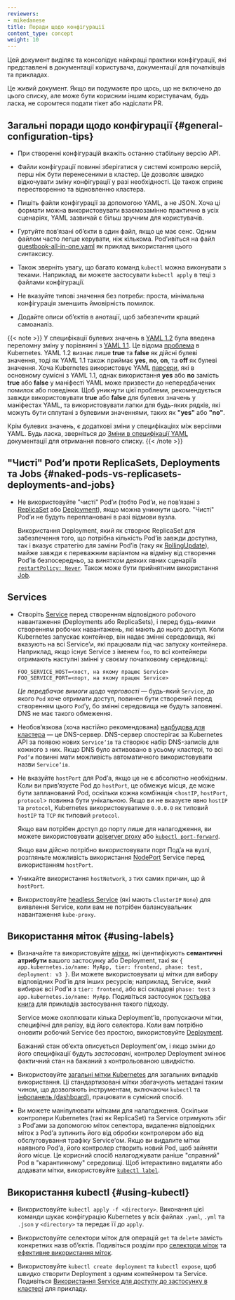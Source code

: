 ```yaml
---
reviewers:
- mikedanese
title: Поради щодо конфігурації
content_type: concept
weight: 10
---
```


<!-- overview -->
Цей документ виділяє та консолідує найкращі практики конфігурації, які представлені в документації користувача, документації для початківців та прикладах.

Це живий документ. Якщо ви подумаєте про щось, що не включено до цього списку, але може бути корисним іншим користувачам, будь ласка, не соромтеся подати тікет або надіслати PR.

<!-- body -->

## Загальні поради щодо конфігурації {#general-configuration-tips}

- При створенні конфігурацій вкажіть останню стабільну версію API.

- Файли конфігурації повинні зберігатися у системі контролю версій, перш ніж бути перенесеними в кластер. Це дозволяє швидко відкочувати зміну конфігурації у разі необхідності. Це також сприяє перестворенню та відновленню кластера.

- Пишіть файли конфігурації за допомогою YAML, а не JSON. Хоча ці формати можна використовувати взаємозамінно практично в усіх сценаріях, YAML зазвичай є більш зручним для користувачів.

- Гуртуйте повʼязані обʼєкти в один файл, якщо це має сенс. Одним файлом часто легше
  керувати, ніж кількома. Podʼивіться на файл [guestbook-all-in-one.yaml](https://github.com/kubernetes/examples/tree/master/guestbook/all-in-one/guestbook-all-in-one.yaml) як приклад використання цього синтаксису.

- Також зверніть увагу, що багато команд `kubectl` можна виконувати з теками. Наприклад, ви можете застосувати `kubectl apply` в теці з файлами конфігурації.

- Не вказуйте типові значення без потреби: проста, мінімальна конфігурація зменшить ймовірність помилок.

- Додайте описи обʼєктів в анотації, щоб забезпечити кращий самоаналіз.

{{< note >}}
У специфікації булевих значень в [YAML 1.2](https://yaml.org/spec/1.2.0/#id2602744) була введена переломну зміну у порівнянні з [YAML 1.1](https://yaml.org/spec/1.1/#id864510). Це відома [проблема](https://github.com/kubernetes/kubernetes/issues/34146) в Kubernetes. YAML 1.2 визнає лише **true** та **false** як дійсні булеві значення, тоді як YAML 1.1 також приймає **yes**, **no**, **on**, та **off** як булеві значення. Хоча Kubernetes використовує YAML [парсери](https://github.com/kubernetes/kubernetes/issues/34146#issuecomment-252692024), які в основному сумісні з YAML 1.1, однак використання **yes** або **no** замість **true** або **false** у маніфесті YAML може призвести до непередбачених помилок або поведінки. Щоб уникнути цієї проблеми, рекомендується завжди використовувати **true** або **false** для булевих значень у маніфестах YAML, та використовувати лапки для будь-яких рядків, які можуть бути сплутані з булевими значеннями, таких як **"yes"** або **"no"**.

Крім булевих значень, є додаткові зміни у специфікаціях між версіями YAML. Будь ласка, зверніться до [Зміни в специфікації YAML](https://spec.yaml.io/main/spec/1.2.2/ext/changes) документації для отримання повного списку.
{{< /note >}}

## "Чисті" Podʼи проти ReplicaSets, Deployments та Jobs {#naked-pods-vs-replicasets-deployments-and-jobs}

- Не використовуйте "чисті" Podʼи (тобто Podʼи, не повʼязані з [ReplicaSet](/docs/concepts/workloads/controllers/replicaset/) або [Deployment](/docs/concepts/workloads/controllers/deployment/)), якщо можна уникнути цього. "Чисті" Podʼи не будуть переплановані в разі відмови вузла.

  Використання Deployment, який як створює ReplicaSet для забезпечення того, що потрібна кількість Podʼів завжди доступна, так і вказує стратегію для заміни Podʼів (таку як [RollingUpdate](/docs/concepts/workloads/controllers/deployment/#rolling-update-deployment)), майже завжди є переважним варіантом на відміну від створення Podʼів безпосередньо, за винятком деяких явних сценаріїв [`restartPolicy: Never`](/docs/concepts/workloads/pods/pod-lifecycle/#restart-policy). Також може бути прийнятним використання [Job](/docs/concepts/workloads/controllers/job/).

## Services

- Створіть [Service](/docs/concepts/services-networking/service/) перед створенням відповідного робочого навантаження (Deployments або ReplicaSets), і перед будь-якими створенням робочих навантажень, які мають до нього доступ. Коли Kubernetes запускає контейнер, він надає змінні середовища, які вказують на всі Serviceʼи, які працювали під час запуску контейнера. Наприклад, якщо існує Service з іменем `foo`, то всі контейнери отримають наступні змінні у своєму початковому середовищі:

  ```shell
  FOO_SERVICE_HOST=<хост, на якому працює Service>
  FOO_SERVICE_PORT=<порт, на якому працює Service>
  ```

  *Це передбачає вимоги щодо черговості* — будь-який `Service`, до якого `Pod` хоче отримати доступ, повинен бути створений перед створенням цього `Pod`ʼу, бо змінні середовища не будуть заповнені. DNS не має такого обмеження.

- Необовʼязкова (хоча настійно рекомендована) [надбудова для кластера](/docs/concepts/cluster-administration/addons/) — це DNS-сервер. DNS-сервер спостерігає за Kubernetes API за появою нових `Serviceʼів` та створює набір DNS-записів для кожного з них. Якщо DNS було активовано в усьому кластері, то всі `Podʼи` повинні мати можливість автоматичного використовувати назви `Serviceʼів`.

- Не вказуйте `hostPort` для Podʼа, якщо це не є абсолютно необхідним. Коли ви привʼязуєте Pod до `hostPort`, це обмежує місця, де може бути запланований Pod, оскільки кожна комбінація <`hostIP`, `hostPort`, `protocol`> повинна бути унікальною. Якщо ви не вказуєте явно `hostIP` та `protocol`, Kubernetes використовуватиме `0.0.0.0` як типовий `hostIP` та `TCP` як типовий `protocol`.

  Якщо вам потрібен доступ до порту лише для налагодження, ви можете використовувати [apiserver proxy](/docs/tasks/access-application-cluster/access-cluster/#manually-constructing-apiserver-proxy-urls) або [`kubectl port-forward`](/docs/tasks/access-application-cluster/port-forward-access-application-cluster/).

  Якщо вам дійсно потрібно використовувати порт Подʼа на вузлі, розгляньте можливість використання [NodePort](/docs/concepts/services-networking/service/#type-nodeport) Service перед використанням `hostPort`.

- Уникайте використання `hostNetwork`, з тих самих причин, що й `hostPort`.

- Використовуйте [headless Service](/docs/concepts/services-networking/service/#headless-services) (які мають `ClusterIP` `None`) для виявлення Service, коли вам не потрібен балансувальник навантаження `kube-proxy`.

## Використання міток {#using-labels}

- Визначайте та використовуйте [мітки](/docs/concepts/overview/working-with-objects/labels/), які ідентифікують **семантичні атрибути** вашого застосунку або Deployment, такі як `{ app.kubernetes.io/name: MyApp, tier: frontend, phase: test, deployment: v3 }`. Ви можете використовувати ці мітки для вибору відповідних Podʼів для інших ресурсів; наприклад, Service, який вибирає всі Podʼи з `tier: frontend`, або всі складові `phase: test` з `app.kubernetes.io/name: MyApp`. Подивіться застосунок [гостьова книга](https://github.com/kubernetes/examples/tree/master/guestbook/) для прикладів застосування такого підходу.

  Service може охоплювати кілька Deploymentʼів, пропускаючи мітки, специфічні для релізу, від його селектора. Коли вам потрібно оновити робочий Service без простою, використовуйте [Deployment](/docs/concepts/workloads/controllers/deployment/).

  Бажаний стан обʼєкта описується Deploymentʼом, і якщо зміни до його специфікації будуть *застосовані*, контролер Deployment змінює фактичний стан на бажаний з контрольованою швидкістю.

- Використовуйте [загальні мітки Kubernetes](/docs/concepts/overview/working-with-objects/common-labels/) для загальних випадків використання. Ці стандартизовані мітки збагачують метадані таким чином, що дозволяють інструментам, включаючи `kubectl` та [інфопанель (dashboard)](/docs/tasks/access-application-cluster/web-ui-dashboard), працювати в сумісний спосіб.

- Ви можете маніпулювати мітками для налагодження. Оскільки контролери Kubernetes (такі як ReplicaSet) та Service отримують збіг з Podʼами за допомогою міток селектора, видалення відповідних міток з Podʼа зупинить його від обробки контролером або від обслуговування трафіку Serviceʼом. Якщо ви видалите мітки наявного Podʼа, його контролер створить новий Pod, щоб зайняти його місце. Це корисний спосіб налагоджувати раніше "справний" Pod в "карантинному" середовищі. Щоб інтерактивно видаляти або додавати мітки, використовуйте [`kubectl label`](/docs/reference/generated/kubectl/kubectl-commands#label).

## Використання kubectl {#using-kubectl}

- Використовуйте `kubectl apply -f <directory>`. Виконання цієї команди шукає конфігурацію Kubernetes у всіх файлах `.yaml`, `.yml` та `.json` у `<directory>` та передає її до `apply`.

- Використовуйте селектори міток для операцій `get` та `delete` замість конкретних назв обʼєктів. Подивіться розділи про [селектори міток](/docs/concepts/overview/working-with-objects/labels/#label-selectors) та [ефективне використання міток](/docs/concepts/overview/working-with-objects/labels/#using-labels-effectively).

- Використовуйте `kubectl create deployment` та `kubectl expose`, щоб швидко створити Deployment з одним контейнером та Service. Подивіться [Використання Service для доступу до застосунку в кластері](/docs/tasks/access-application-cluster/service-access-application-cluster/) для прикладу.
